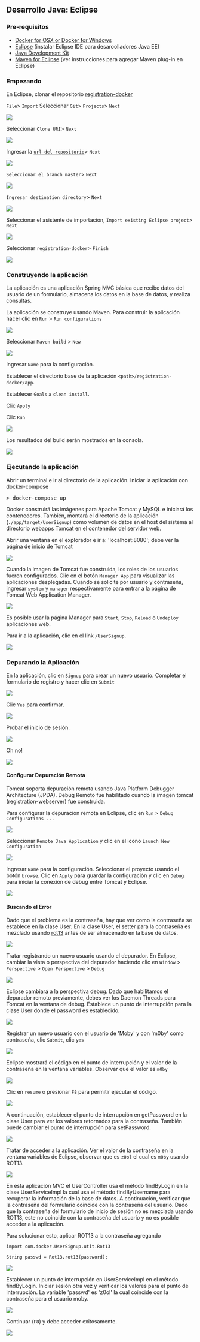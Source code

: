 ## Desarrollo Java: Eclipse

### Pre-requisitos

* [Docker for OSX or Docker for Windows](https://www.docker.com/products/docker)
* [Eclipse](http://www.eclipse.org/downloads/) (instalar Eclipse IDE para desaroolladores Java EE)
* [Java Development Kit](http://www.oracle.com/technetwork/java/javase/downloads/jdk8-downloads-2133151.html)
* [Maven for Eclipse](http://www.eclipse.org/m2e/) (ver instrucciones para agregar Maven plug-in en Eclipse)

### Empezando

En Eclipse, clonar el repositorio [registration-docker](https://github.com/spara/registration-docker.git)

`File`> `Import`
Seleccionar `Git`> `Projects`> `Next`

![](images/eclipse_git_import_repo2.png)

Seleccionar `Clone URI`> `Next`

![](images/eclipse_git_clone_uri2.png)

Ingresar la [`url del repositorio`](https://github.com/spara/registration-docker.git)> `Next`

![](images/eclipse_git_repo_uri2.png)

`Seleccionar el branch master`> `Next`

![](images/eclipse_git_select_branch2.png)

`Ingresar destination directory`> `Next`

![](images/eclipse_git_local_destination2.png)

Seleccionar el asistente de importación, `Import existing Eclipse project`> `Next`

![](images/eclipse_git_import_wizard2.png)

Seleccionar `registration-docker`> `Finish`

![](images/eclipse_git_import_project2.png)

### Construyendo la aplicación

La aplicación es una aplicación Spring MVC básica que recibe datos del usuario de un formulario, almacena los datos en la base de datos, y realiza consultas.

La aplicación se construye usando Maven. Para construir la aplicación hacer clic en `Run` > `Run configurations`

![](images/eclipse_maven_run_config3.png)

Seleccionar `Maven build` > `New`

![](images/eclipse_maven_build_new.png)

Ingresar `Name` para la configuración.

Establecer el directorio base de la aplicación `<path>/registration-docker/app`.

Establecer `Goals` a `clean install`.

Clic `Apply`

Clic `Run`

![](images/eclipse_maven_run_config_apply.png)

Los resultados del build serán mostrados en la consola.

![](images/eclipse_maven_console_build_result.png)

### Ejecutando la aplicación

Abrir un terminal e ir al directorio de la aplicación. Iniciar la aplicación con docker-compose

<pre>&gt; docker-compose up </pre>

Docker construirá las imágenes para Apache Tomcat y MySQL e iniciará los contenedores. También, montará el directorio de la aplicación (`./app/target/UserSignup`) como volumen de datos en el host del sistema al directorio webapps Tomcat en el contenedor del servidor web.

Abrir una ventana en el explorador e ir a:
'localhost:8080'; debe ver la página de inicio de Tomcat

![](images/tomcat_home3.png)

Cuando la imagen de Tomcat fue construida, los roles de los usuarios fueron configurados. Clic en el botón `Manager App` para visualizar las aplicaciones desplegadas. Cuando se solicite por usuario y contraseña, ingresar `system` y `manager` respectivamente para entrar a la página de Tomcat Web Application Manager.

![](images/tomcat_web_application_manager3.png)

Es posible usar la página Manager para `Start`, `Stop`, `Reload` o `Undeploy` aplicaciones web.

Para ir a la aplicación, clic en el link `/UserSignup`.

![](images/app_index_page3.png)

### Depurando la Aplicación

En la aplicación, clic en `Signup` para crear un nuevo usuario. Completar el formulario de registro y hacer clic en `Submit`

![](images/app_debug_signup2.png)

Clic `Yes` para confirmar.

![](images/app_debug_signup_confirm.png)

Probar el inicio de sesión.

![](images/app_debug_login2.png)

Oh no!

![](images/app_debug_login_fail2.png)

#### Configurar Depuración Remota

Tomcat soporta depuración remota usando Java Platform Debugger Architecture (JPDA). Debug Remoto fue habilitado cuando la imagen tomcat (registration-webserver) fue construida.

Para configurar la depuración remota en Eclipse, clic en `Run` > `Debug Configurations ...`

![](images/eclipse_debug_configure2.png)

Seleccionar `Remote Java Application` y clic en el icono `Launch New Configuration`

![](images/eclipse_debug_configure_new.png)

Ingresar `Name` para la configuración. Seleccionar el proyecto usando el botón `browse`. Clic en `Apply` para guardar la configuración y clic en `Debug` para iniciar la conexión de debug entre Tomcat y Eclipse.

![](images/eclipse_debug_configure_docker.png)

#### Buscando el Error

Dado que el problema es la contraseña, hay que ver como la contraseña se establece en la clase User. En la clase User, el setter para la contraseña es mezclado usando [rot13](https://en.wikipedia.org/wiki/ROT13) antes de ser almacenado en la base de datos.

![](images/eclipse_debug_User_password.png)

Tratar registrando un nuevo usuario usando el depurador. En Eclipse,  cambiar la vista o perspectiva del depurador haciendo clic en `Window` > `Perspective` > `Open Perspective` > `Debug`

![](images/eclipse_debug_perspective.png)

Eclipse cambiará a la perspectiva debug. Dado que habilitamos el depurador remoto previamente, debes ver los Daemon Threads para Tomcat en la ventana de debug. Establece un punto de interrupción para la clase User donde el password es establecido.

![](images/eclipse_debug_User_breakpoint.png)

Registrar un nuevo usuario con el usuario de 'Moby' y con 'm0by' como contraseña, clic `Submit`, clic `yes`

![](images/app_register_moby2.png)

Eclipse mostrará el código en el punto de interrupción y el valor de la contraseña en la ventana variables. Observar que el valor es `m0by`

![](images/eclipse_debug_User_moby.png)

Clic en `resume` o presionar `F8` para permitir ejecutar el código.

![](images/eclipse_debug_resume.png)

A continuación, establecer el punto de interrupción en getPassword en la clase User para ver los valores retornados para la contraseña. También puede cambiar el punto de interrupción para setPassword.

![](images/eclipse_debug_User_getPassword.png)

Tratar de acceder a la aplicación. Ver el valor de la contraseña en la ventana variables de Eclipse, observar que es `z0ol` el cual es `m0by` usando ROT13.

![](images/eclipse_debug_User_show_user.png)

En esta aplicación MVC el UserController usa el método findByLogin en la clase UserServiceImpl la cual usa el método findByUsername para recuperar la información de la base de datos. A continuación, verificar que la contraseña del formulario coincide con la contraseña del usuario. Dado que la contraseña del formulario de inicio de sesión no es mezclada usando ROT13, este no coincide con la contraseña del usuario y no es posible acceder a la aplicación.

Para solucionar esto, aplicar ROT13 a la contraseña agregando

```
import com.docker.UserSignup.utit.Rot13

String passwd = Rot13.rot13(password);
```
![](images/eclipse_debug_UserServiceImpl_code.png)

Establecer un punto de interrupción en UserServiceImpl en el método findByLogin. Iniciar sesión otra vez y verificar los valores para el punto de interrupción. La variable 'passwd' es 'z0ol' la cual coincide con la contraseña para el usuario moby.

![](images/eclipse_debug_UserServiceImpl_values.png)

Continuar (`F8`) y debe acceder exitosamente.

![](images/app_debug_success.png)

